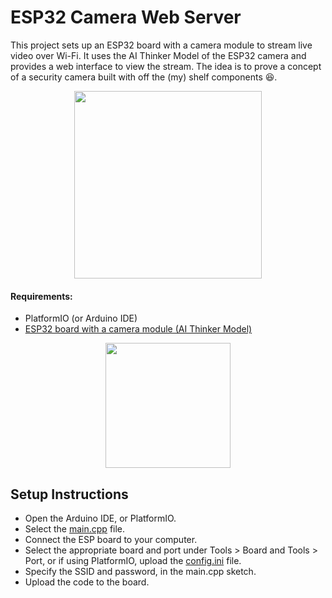 # ESP32 Camera Web Server

This project sets up an ESP32 board with a camera module to stream live video over Wi-Fi. It uses the AI Thinker Model of the ESP32 camera and provides a web interface to view the stream.
The idea is to prove a concept of a security camera built with off the (my) shelf components :laughing:.

<p align="center">
  <img src="https://github.com/malasiaa/wifi_camera_esp32/assets/144847430/fca3089c-fa5a-4092-a673-106e22523507" width="300" height="300">
</p>

#### Requirements:

- PlatformIO (or Arduino IDE)
- [ESP32 board with a camera module (AI Thinker Model)](https://pt.aliexpress.com/item/1005003804757059.html?src=google&src=google&albch=shopping&acnt=298-731-3000&isdl=y&slnk=&plac=&mtctp=&albbt=Google_7_shopping&aff_platform=google&aff_short_key=UneMJZVf&gclsrc=aw.ds&&albagn=888888&&ds_e_adid=&ds_e_matchtype=&ds_e_device=c&ds_e_network=x&ds_e_product_group_id=&ds_e_product_id=pt1005003804757059&ds_e_product_merchant_id=107859049&ds_e_product_country=PT&ds_e_product_language=pt&ds_e_product_channel=online&ds_e_product_store_id=&ds_url_v=2&albcp=20857248473&albag=&isSmbAutoCall=false&needSmbHouyi=false&gad_source=1&gclid=Cj0KCQjwjY64BhCaARIsAIfc7Yb06BDGzxJfkkcNMxS3u-d40dM2Jz1eFRqjIMjaoFL2IMZxYxOyXA8aAqPeEALw_wcB)

<p align="center">
  <img src="https://github.com/malasiaa/wifi_camera_esp32/assets/144847430/a55c21e6-13be-4ac6-955c-7755ecd67221" width="200" height="200">
</p>
  
## Setup Instructions

- Open the Arduino IDE, or PlatformIO.
- Select the [main.cpp](https://github.com/malasiaa/wifi_camera_esp32/blob/main/main.cpp) file.
- Connect the ESP board to your computer.
- Select the appropriate board and port under Tools > Board and Tools > Port, or if using PlatformIO, upload the [config.ini](https://github.com/malasiaa/wifi_camera_esp32/blob/main/platformio.ini) file.
- Specify the SSID and password, in the main.cpp sketch.
 - Upload the code to the board.



